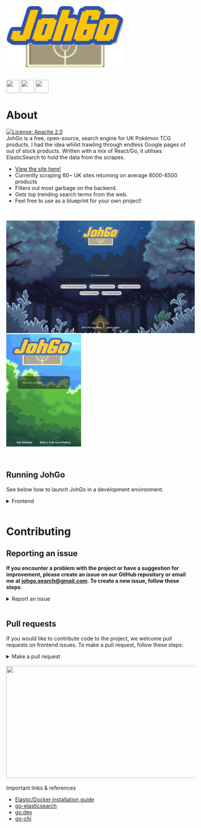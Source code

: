 <img src="frontend/src/images/johgoLogo.png">

<br/>

<br/>

<img src="https://cdn.jsdelivr.net/npm/programming-languages-logos/src/go/go.png" height="35" width="35">   <img src="https://upload.wikimedia.org/wikipedia/commons/a/a7/React-icon.svg" height="35" width="35">   <img src="https://cdn.iconscout.com/icon/free/png-256/elasticsearch-226094.png" height="35" width="35">

# About
[![License: Apache 2.0](https://img.shields.io/badge/License-Apache_2.0-yellow)](https://opensource.org/license/apache-2-0/) <br />
JohGo is a free, open-source, search engine for UK Pokémon TCG products. I had the idea whilst trawling through endless Google pages of out of stock products. Written with a mix of React/Go, it utilises ElasticSearch to hold the data from the scrapes.

- [View the site here!](https://johgo.xyz)
- Currently scraping 60~ UK sites returning on average 8000-8500 products
- Filters out most garbage on the backend.
- Gets top trending search terms from the web.
- Feel free to use as a blueprint for your own project!
 
 
<br/>

<img src="frontend/src/images/home_screenshot.png" height="300" width="600"><img src="frontend/src/images/phone_screenshot.jpg" height="300" width="200">

<br/>

## Running JohGo 
See below how to launch JohGo in a development environment.
<br />
<details>
  <summary>Frontend</summary>
  
  1. Clone repo
  2. Configure Npm
     * [Install NPM (If not already done)](https://docs.npmjs.com/downloading-and-installing-node-js-and-npm)
     * `npm install` - Install packages for JohGo
     * `npm start` - Run JohGo in development mode
</details>
<br/>

# Contributing

## Reporting an issue
**If you encounter a problem with the project or have a suggestion for improvement, please create an issue on our GitHub repository or email me at johgo.search@gmail.com. To create a new issue, follow these steps**:

<details>
  <summary>Report an issue</summary>
  
1. Go to the Issues section of the repository.
2. Click the "New Issue" button.
3. Give your issue a descriptive title and **provide as much detail as possible in the description**.
4. If possible, include steps to reproduce the issue or a sample code snippet.
5. Add any relevant labels and/or assignees.
Click "Submit new issue".
</details>

<br/>

## Pull requests

If you would like to contribute code to the project, we welcome pull requests on frontend issues. To make a pull request, follow these steps:

<details>
  <summary>Make a pull request</summary>
  
1. Fork the repository.
2. Clone your forked repository to your local machine.
3. Create a new branch for your changes.
4. Make your changes and commit them with a descriptive message.
5. Push your changes to your forked repository.
6. Create a pull request on our repository.
7. Provide a descriptive title and detail what changes you made.
8. **Be sure to reference the issue number in order to have the PR accepted**.
9. Wait for the project maintainers to review your pull request.
</details>

<br/>

<img src="frontend/src/images/search_screenshot.png" height="300" width="600">

<br/>

Important links & references

- [Elastic/Docker installation guide](https://www.elastic.co/guide/en/elasticsearch/reference/current/docker.html)
- [go-elasticsearch](https://github.com/elastic/go-elasticsearch/)
- [go.dev](https://go.dev/)
- [go-chi](https://github.com/go-chi/chi)